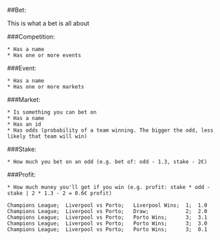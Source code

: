 ##Bet:

This is what a bet is all about

  ###Competition:

    * Has a name
    * Has one or more events

  ###Event:

    * Has a name
    * Has one or more markets

  ###Market:

    * Is something you can bet on
    * Has a name
    * Has an id
    * Has odds (probability of a team winning. The bigger the odd, less likely that team will win)

  ###Stake:

    * How much you bet on an odd (e.g. bet of: odd - 1.3, stake - 2€)

  ###Profit:

    * How much muney you'll get if you win (e.g. profit: stake * odd - stake | 2 * 1.3 - 2 = 0.6€ profit)

```
Champions League;  Liverpool vs Porto;   Liverpool Wins;  1;  1.0
Champions League;  Liverpool vs Porto;   Draw;            2;  2.0
Champions League;  Liverpool vs Porto;   Porto Wins;      3;  3.1
Champions League;  Liverpool vs Porto;   Porto Wins;      3;  3.0
Champions League;  Liverpool vs Porto;   Porto Wins;      3;  0.1
```
